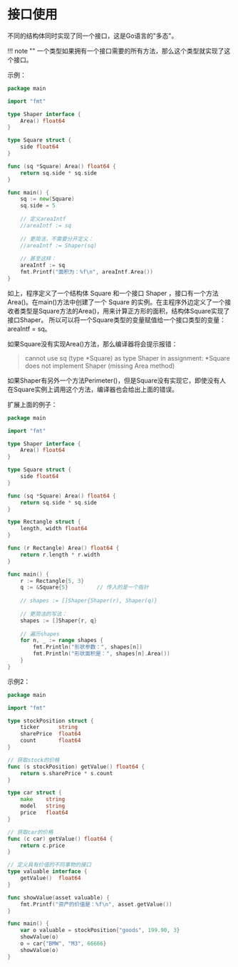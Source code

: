 # 接口使用

不同的结构体同时实现了同一个接口，这是Go语言的"多态"。

!!! note ""
    一个类型如果拥有一个接口需要的所有方法，那么这个类型就实现了这个接口。

示例：
```go
package main

import "fmt"

type Shaper interface {
    Area() float64
}

type Square struct {
    side float64
}

func (sq *Square) Area() float64 {
    return sq.side * sq.side
}

func main() {
    sq := new(Square)
    sq.side = 5
    
    // 定义areaIntf
    //areaIntf := sq
    
    // 更简洁，不需要分开定义：
    //areaIntf := Shaper(sq)
    
    // 甚至这样：
    areaIntf := sq
    fmt.Printf("面积为：%f\n", areaIntf.Area())
}
```
如上，程序定义了一个结构体 Square 和一个接口 Shaper ，接口有一个方法Area()。在main()方法中创建了一个 Square 的实例。在主程序外边定义了一个接收者类型是Square方法的Area()，用来计算正方形的面积，结构体Square实现了接口Shaper。
所以可以将一个Square类型的变量赋值给一个接口类型的变量：areaIntf = sq。

如果Square没有实现Area()方法，那么编译器将会提示报错：
> cannot use sq (type \*Square) as type Shaper in assignment:
> \*Square does not implement Shaper (missing Area method)

如果Shaper有另外一个方法Perimeter()，但是Square没有实现它，即使没有人在Square实例上调用这个方法，编译器也会给出上面的错误。


扩展上面的例子：
```go
package main

import "fmt"

type Shaper interface {
    Area() float64
}

type Square struct {
    side float64
}

func (sq *Square) Area() float64 {
    return sq.side * sq.side
}

type Rectangle struct {
    length, width float64
}

func (r Rectangle) Area() float64 {
    return r.length * r.width
}

func main() {
    r := Rectangle{5, 3}
    q := &Square{5}         // 传入的是一个指针
    
    // shapes := []Shaper{Shaper(r), Shaper(q)}
    
    // 更简洁的写法：
    shapes := []Shaper{r, q}
    
    // 遍历shapes
    for n, _ := range shapes {
        fmt.Println("形状参数：", shapes[n])
        fmt.Println("形状面积是：", shapes[n].Area())
    }
}
```

示例2：
```go
package main

import "fmt"

type stockPosition struct {
    ticker      string
    sharePrice  float64
    count       float64
}

// 获取stock的价格
func (s stockPosition) getValue() float64 {
    return s.sharePrice * s.count
}

type car struct {
    make    string
    model   string
    price   float64
}

// 获取car的价格
func (c car) getValue() float64 {
    return c.price
}

// 定义具有价值的不同事物的接口
type valuable interface {
    getValue()  float64
}

func showValue(asset valuable) {
    fmt.Printf("资产的价值是：%f\n", asset.getValue())
}

func main() {
    var o valuable = stockPosition{"goods", 199.90, 3}
    showValue(o)
    o = car{"BMW", "M3", 66666}
    showValue(o)
}
```
